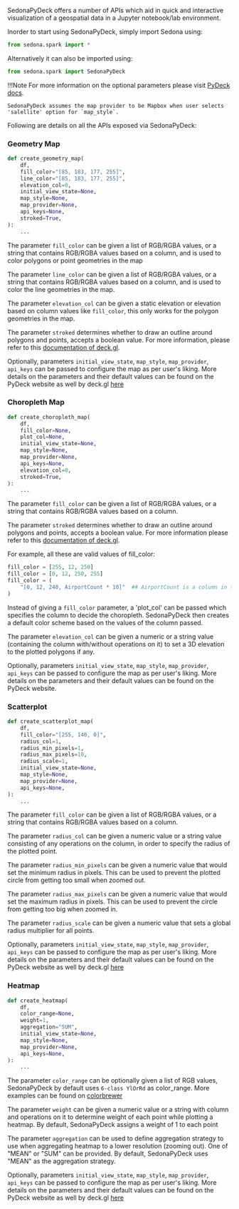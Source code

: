 <!--
 Licensed to the Apache Software Foundation (ASF) under one
 or more contributor license agreements.  See the NOTICE file
 distributed with this work for additional information
 regarding copyright ownership.  The ASF licenses this file
 to you under the Apache License, Version 2.0 (the
 "License"); you may not use this file except in compliance
 with the License.  You may obtain a copy of the License at

   http://www.apache.org/licenses/LICENSE-2.0

 Unless required by applicable law or agreed to in writing,
 software distributed under the License is distributed on an
 "AS IS" BASIS, WITHOUT WARRANTIES OR CONDITIONS OF ANY
 KIND, either express or implied.  See the License for the
 specific language governing permissions and limitations
 under the License.
 -->

SedonaPyDeck offers a number of APIs which aid in quick and interactive visualization of a geospatial data in a Jupyter notebook/lab environment.

Inorder to start using SedonaPyDeck, simply import Sedona using:

```python
from sedona.spark import *
```

Alternatively it can also be imported using:

```python
from sedona.spark import SedonaPyDeck
```

!!!Note
    For more information on the optional parameters please visit [PyDeck docs](https://deckgl.readthedocs.io/en/latest/deck.html).

    SedonaPyDeck assumes the map provider to be Mapbox when user selects 'salellite' option for `map_style`.

Following are details on all the APIs exposed via SedonaPyDeck:

### **Geometry Map**

```python
def create_geometry_map(
    df,
    fill_color="[85, 183, 177, 255]",
    line_color="[85, 183, 177, 255]",
    elevation_col=0,
    initial_view_state=None,
    map_style=None,
    map_provider=None,
    api_keys=None,
    stroked=True,
):
    ...
```

The parameter `fill_color` can be given a list of RGB/RGBA values, or a string that contains RGB/RGBA values based on a column, and is used to color polygons or point geometries in the map

The parameter `line_color` can be given a list of RGB/RGBA values, or a string that contains RGB/RGBA values based on a column, and is used to color the line geometries in the map.

The parameter `elevation_col` can be given a static elevation or elevation based on column values like `fill_color`, this only works for the polygon geometries in the map.

The parameter `stroked` determines whether to draw an outline around polygons and points, accepts a boolean value. For more information, please refer to this [documentation of deck.gl](https://deck.gl/docs/api-reference/layers/geojson-layer#:~:text=%27circle%27.-,stroked,-(boolean%2C%20optional)).

Optionally, parameters `initial_view_state`, `map_style`, `map_provider`, `api_keys` can be passed to configure the map as per user's liking.
More details on the parameters and their default values can be found on the PyDeck website as well by deck.gl [here](https://github.com/visgl/deck.gl/blob/8.9-release/docs/api-reference/layers/geojson-layer.md)

### **Choropleth Map**

```python
def create_choropleth_map(
    df,
    fill_color=None,
    plot_col=None,
    initial_view_state=None,
    map_style=None,
    map_provider=None,
    api_keys=None,
    elevation_col=0,
    stroked=True,
):
    ...
```

The parameter `fill_color` can be given a list of RGB/RGBA values, or a string that contains RGB/RGBA values based on a column.

The parameter `stroked` determines whether to draw an outline around polygons and points, accepts a boolean value. For more information please refer to this [documentation of deck.gl](https://deck.gl/docs/api-reference/layers/geojson-layer#:~:text=%27circle%27.-,stroked,-(boolean%2C%20optional)).

For example, all these are valid values of fill_color:

```python
fill_color = [255, 12, 250]
fill_color = [0, 12, 250, 255]
fill_color = (
    "[0, 12, 240, AirportCount * 10]"  ## AirportCount is a column in the passed df
)
```

Instead of giving a `fill_color` parameter, a 'plot_col' can be passed which specifies the column to decide the choropleth.
SedonaPyDeck then creates a default color scheme based on the values of the column passed.

The parameter `elevation_col` can be given a numeric or a string value (containing the column with/without operations on it) to set a 3D elevation to the plotted polygons if any.

Optionally, parameters `initial_view_state`, `map_style`, `map_provider`, `api_keys` can be passed to configure the map as per user's liking.
More details on the parameters and their default values can be found on the PyDeck website.

### **Scatterplot**

```python
def create_scatterplot_map(
    df,
    fill_color="[255, 140, 0]",
    radius_col=1,
    radius_min_pixels=1,
    radius_max_pixels=10,
    radius_scale=1,
    initial_view_state=None,
    map_style=None,
    map_provider=None,
    api_keys=None,
):
    ...
```

The parameter `fill_color` can be given a list of RGB/RGBA values, or a string that contains RGB/RGBA values based on a column.

The parameter `radius_col` can be given a numeric value or a string value consisting of any operations on the column, in order to specify the radius of the plotted point.

The parameter `radius_min_pixels` can be given a numeric value that would set the minimum radius in pixels. This can be used to prevent the plotted circle from getting too small when zoomed out.

The parameter `radius_max_pixels` can be given a numeric value that would set the maximum radius in pixels. This can be used to prevent the circle from getting too big when zoomed in.

The parameter `radius_scale` can be given a numeric value that sets a global radius multiplier for all points.

Optionally, parameters `initial_view_state`, `map_style`, `map_provider`, `api_keys` can be passed to configure the map as per user's liking.
More details on the parameters and their default values can be found on the PyDeck website as well by deck.gl [here](https://github.com/visgl/deck.gl/blob/8.9-release/docs/api-reference/layers/scatterplot-layer.md)

### **Heatmap**

```python
def create_heatmap(
    df,
    color_range=None,
    weight=1,
    aggregation="SUM",
    initial_view_state=None,
    map_style=None,
    map_provider=None,
    api_keys=None,
):
    ...
```

The parameter `color_range` can be optionally given a list of RGB values, SedonaPyDeck by default uses `6-class YlOrRd` as color_range.
More examples can be found on [colorbrewer](https://colorbrewer2.org/#type=sequential&scheme=YlOrRd&n=6)

The parameter `weight` can be given a numeric value or a string with column and operations on it to determine weight of each point while plotting a heatmap.
By default, SedonaPyDeck assigns a weight of 1 to each point

The parameter `aggregation` can be used to define aggregation strategy to use when aggregating heatmap to a lower resolution (zooming out).
One of "MEAN" or "SUM" can be provided. By default, SedonaPyDeck uses "MEAN" as the aggregation strategy.

Optionally, parameters `initial_view_state`, `map_style`, `map_provider`, `api_keys` can be passed to configure the map as per user's liking.
More details on the parameters and their default values can be found on the PyDeck website as well by deck.gl [here](https://github.com/visgl/deck.gl/blob/8.9-release/docs/api-reference/aggregation-layers/heatmap-layer.md)
